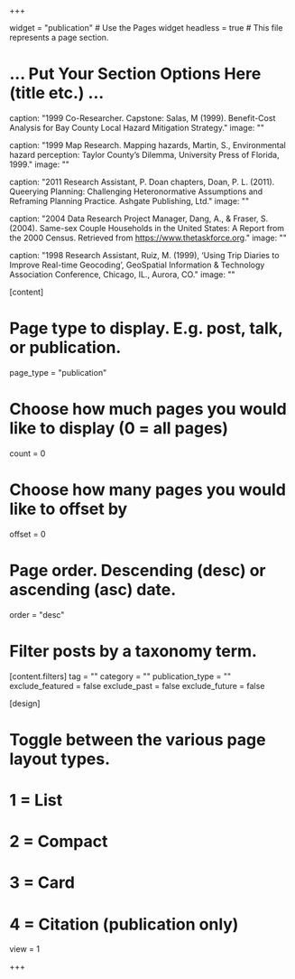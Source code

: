 +++

widget = "publication"  # Use the Pages widget
headless = true  # This file represents a page section.

# ... Put Your Section Options Here (title etc.) ...

caption: "1999 Co-Researcher. Capstone: Salas, M (1999). Benefit-Cost Analysis for Bay County Local Hazard Mitigation Strategy."
  image: ""
  
  caption: "1999 Map Research. Mapping hazards, Martin, S., Environmental hazard perception: Taylor County’s Dilemma, University Press of Florida, 1999."
  image: ""
 
  caption: "2011	Research Assistant, P. Doan chapters, Doan, P. L. (2011). Queerying Planning: Challenging Heteronormative Assumptions and Reframing Planning Practice. Ashgate Publishing, Ltd."
  image: ""
 
  caption: "2004 Data Research Project Manager, Dang, A., & Fraser, S. (2004). Same-sex Couple Households in the United States: A Report from the 2000 Census. Retrieved from https://www.thetaskforce.org."
  image: ""
 
  caption: "1998 Research Assistant, Ruiz, M. (1999), ‘Using Trip Diaries to Improve Real-time Geocoding’, GeoSpatial Information & Technology Association Conference, Chicago, IL., Aurora, CO." 
  image: ""

  

[content]
  # Page type to display. E.g. post, talk, or publication.
  page_type = "publication"
  
  # Choose how much pages you would like to display (0 = all pages)
  count = 0
  
  # Choose how many pages you would like to offset by
  offset = 0

  # Page order. Descending (desc) or ascending (asc) date.
  order = "desc"

  # Filter posts by a taxonomy term.
  [content.filters]
    tag = ""
    category = ""
    publication_type = ""
    exclude_featured = false
    exclude_past = false
    exclude_future = false
    
[design]
  # Toggle between the various page layout types.
  #   1 = List
  #   2 = Compact
  #   3 = Card
  #   4 = Citation (publication only)
  view = 1
  
  +++
